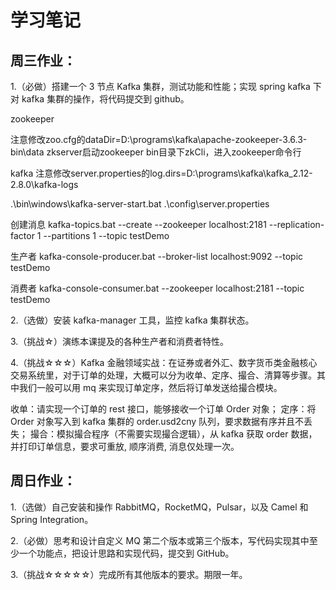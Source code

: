 # 学习笔记

## 周三作业：
1.（必做）搭建一个 3 节点 Kafka 集群，测试功能和性能；实现 spring kafka 下对 kafka 集群的操作，将代码提交到 github。

zookeeper

注意修改zoo.cfg的dataDir=D:\\programs\\kafka\\apache-zookeeper-3.6.3-bin\\data
zkserver启动zookeeper
bin目录下zkCli，进入zookeeper命令行


kafka
注意修改server.properties的log.dirs=D:\programs\kafka\kafka_2.12-2.8.0\kafka-logs

.\bin\windows\kafka-server-start.bat .\config\server.properties

创建消息
kafka-topics.bat --create --zookeeper localhost:2181 --replication-factor 1 --partitions 1 --topic testDemo

生产者
kafka-console-producer.bat --broker-list localhost:9092 --topic testDemo

消费者
kafka-console-consumer.bat --zookeeper localhost:2181 --topic testDemo




2.（选做）安装 kafka-manager 工具，监控 kafka 集群状态。

3.（挑战☆）演练本课提及的各种生产者和消费者特性。

4.（挑战☆☆☆）Kafka 金融领域实战：在证券或者外汇、数字货币类金融核心交易系统里，对于订单的处理，大概可以分为收单、定序、撮合、清算等步骤。其中我们一般可以用 mq 来实现订单定序，然后将订单发送给撮合模块。

收单：请实现一个订单的 rest 接口，能够接收一个订单 Order 对象；
定序：将 Order 对象写入到 kafka 集群的 order.usd2cny 队列，要求数据有序并且不丢失；
撮合：模拟撮合程序（不需要实现撮合逻辑），从 kafka 获取 order 数据，并打印订单信息，要求可重放, 顺序消费, 消息仅处理一次。

## 周日作业：
1.（选做）自己安装和操作 RabbitMQ，RocketMQ，Pulsar，以及 Camel 和 Spring Integration。

2.（必做）思考和设计自定义 MQ 第二个版本或第三个版本，写代码实现其中至少一个功能点，把设计思路和实现代码，提交到 GitHub。

3.（挑战☆☆☆☆☆）完成所有其他版本的要求。期限一年。